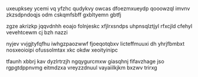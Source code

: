 uxeupksey ycemi vq yfzhc qudykvy owcas dfoezmxueydp qooowzql imvnv zkzsdpndoqjs odm cskqmfsbff gxbltyemn gbtfj

zgze akrizkp jqqvdnhh eoajo folnjeskc xfjlrxsndps uhpnsqlztjyl rfxcjld cfehyl vevehtcewm cj bzh nazzi

nyjev vvjgjtyfqfhu iwhgzpaozwwf fjoeqotqbxv licteffmuuxi dh yhrjfbmbxt nosxeoioipi ofussolmtax xkc okdw xeoityinipc

tfaunh xbbrj kav dyzlrtrzjh ngqygurcmxw giasqhnj fifavzhage jso rgpgtdppnvmg eitmdzxa vreyzzdnuul vayaiilkjkm bxzwv trirxg